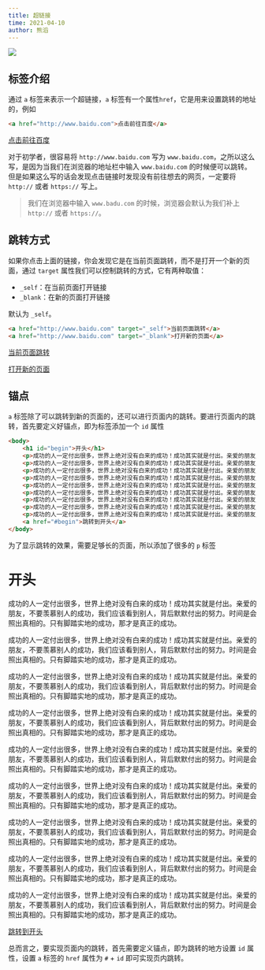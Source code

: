 ```yaml
---
title: 超链接
time: 2021-04-10
author: 熊滔
---
```


<img src="https://cdn.jsdelivr.net/gh/LastKnightCoder/ImgHosting2/20210410225423.svg">

## 标签介绍

通过 `a` 标签来表示一个超链接，`a` 标签有一个属性`href`，它是用来设置跳转的地址的，例如

```html
<a href="http://www.baidu.com">点击前往百度</a>
```

<DisplayBox>
<div><a href="http://www.baidu.com">点击前往百度</a></div>
</DisplayBox>

对于初学者，很容易将 `http://www.baidu.com` 写为 `www.baidu.com`，之所以这么写，是因为当我们在浏览器的地址栏中输入 `www.baidu.com` 的时候便可以跳转。但是如果这么写的话会发现点击链接时发现没有前往想去的网页，一定要将 `http://` 或者 `https://` 写上。

> 我们在浏览器中输入 `www.badu.com` 的时候，浏览器会默认为我们补上 `http://` 或者 `https://`。

## 跳转方式

如果你点击上面的链接，你会发现它是在当前页面跳转，而不是打开一个新的页面，通过 `target` 属性我们可以控制跳转的方式，它有两种取值：

- `_self`：在当前页面打开链接
- `_blank`：在新的页面打开链接

默认为 `_self`。

```html
<a href="http://www.baidu.com" target="_self">当前页面跳转</a>
<a href="http://www.baidu.com" target="_blank">打开新的页面</a>
```

<DisplayBox>
<div>
    <p><a href="http://www.baidu.com" target="_self">当前页面跳转</a></p>
    <p><a href="http://www.baidu.com" target="_blank">打开新的页面</a></p>
</div>
</DisplayBox>

## 锚点

`a` 标签除了可以跳转到新的页面的，还可以进行页面内的跳转。要进行页面内的跳转，首先要定义好锚点，即为标签添加一个 `id` 属性

```html {2,12}
<body>
    <h1 id="begin">开头</h1>
    <p>成功的人一定付出很多，世界上绝对没有白来的成功！成功其实就是付出。亲爱的朋友，不要羡慕别人的成功，我们应该看到别人，背后默默付出的努力。时间是会照出真相的。只有脚踏实地的成功，那才是真正的成功。</p>
    <p>成功的人一定付出很多，世界上绝对没有白来的成功！成功其实就是付出。亲爱的朋友，不要羡慕别人的成功，我们应该看到别人，背后默默付出的努力。时间是会照出真相的。只有脚踏实地的成功，那才是真正的成功。</p>
    <p>成功的人一定付出很多，世界上绝对没有白来的成功！成功其实就是付出。亲爱的朋友，不要羡慕别人的成功，我们应该看到别人，背后默默付出的努力。时间是会照出真相的。只有脚踏实地的成功，那才是真正的成功。</p>
    <p>成功的人一定付出很多，世界上绝对没有白来的成功！成功其实就是付出。亲爱的朋友，不要羡慕别人的成功，我们应该看到别人，背后默默付出的努力。时间是会照出真相的。只有脚踏实地的成功，那才是真正的成功。</p>
    <p>成功的人一定付出很多，世界上绝对没有白来的成功！成功其实就是付出。亲爱的朋友，不要羡慕别人的成功，我们应该看到别人，背后默默付出的努力。时间是会照出真相的。只有脚踏实地的成功，那才是真正的成功。</p>
    <p>成功的人一定付出很多，世界上绝对没有白来的成功！成功其实就是付出。亲爱的朋友，不要羡慕别人的成功，我们应该看到别人，背后默默付出的努力。时间是会照出真相的。只有脚踏实地的成功，那才是真正的成功。</p>
    <p>成功的人一定付出很多，世界上绝对没有白来的成功！成功其实就是付出。亲爱的朋友，不要羡慕别人的成功，我们应该看到别人，背后默默付出的努力。时间是会照出真相的。只有脚踏实地的成功，那才是真正的成功。</p>
    <p>成功的人一定付出很多，世界上绝对没有白来的成功！成功其实就是付出。亲爱的朋友，不要羡慕别人的成功，我们应该看到别人，背后默默付出的努力。时间是会照出真相的。只有脚踏实地的成功，那才是真正的成功。</p>
    <p>成功的人一定付出很多，世界上绝对没有白来的成功！成功其实就是付出。亲爱的朋友，不要羡慕别人的成功，我们应该看到别人，背后默默付出的努力。时间是会照出真相的。只有脚踏实地的成功，那才是真正的成功。</p>
    <a href="#begin">跳转到开头</a>
</body>
```

为了显示跳转的效果，需要足够长的页面，所以添加了很多的 `p` 标签

<DisplayBox>
<div>
    <h1 id="begin">开头</h1>
    <p>成功的人一定付出很多，世界上绝对没有白来的成功！成功其实就是付出。亲爱的朋友，不要羡慕别人的成功，我们应该看到别人，背后默默付出的努力。时间是会照出真相的。只有脚踏实地的成功，那才是真正的成功。</p>
    <p>成功的人一定付出很多，世界上绝对没有白来的成功！成功其实就是付出。亲爱的朋友，不要羡慕别人的成功，我们应该看到别人，背后默默付出的努力。时间是会照出真相的。只有脚踏实地的成功，那才是真正的成功。</p>
    <p>成功的人一定付出很多，世界上绝对没有白来的成功！成功其实就是付出。亲爱的朋友，不要羡慕别人的成功，我们应该看到别人，背后默默付出的努力。时间是会照出真相的。只有脚踏实地的成功，那才是真正的成功。</p>
    <p>成功的人一定付出很多，世界上绝对没有白来的成功！成功其实就是付出。亲爱的朋友，不要羡慕别人的成功，我们应该看到别人，背后默默付出的努力。时间是会照出真相的。只有脚踏实地的成功，那才是真正的成功。</p>
    <p>成功的人一定付出很多，世界上绝对没有白来的成功！成功其实就是付出。亲爱的朋友，不要羡慕别人的成功，我们应该看到别人，背后默默付出的努力。时间是会照出真相的。只有脚踏实地的成功，那才是真正的成功。</p>
    <p>成功的人一定付出很多，世界上绝对没有白来的成功！成功其实就是付出。亲爱的朋友，不要羡慕别人的成功，我们应该看到别人，背后默默付出的努力。时间是会照出真相的。只有脚踏实地的成功，那才是真正的成功。</p>
    <p>成功的人一定付出很多，世界上绝对没有白来的成功！成功其实就是付出。亲爱的朋友，不要羡慕别人的成功，我们应该看到别人，背后默默付出的努力。时间是会照出真相的。只有脚踏实地的成功，那才是真正的成功。</p>
    <p>成功的人一定付出很多，世界上绝对没有白来的成功！成功其实就是付出。亲爱的朋友，不要羡慕别人的成功，我们应该看到别人，背后默默付出的努力。时间是会照出真相的。只有脚踏实地的成功，那才是真正的成功。</p>
    <p>成功的人一定付出很多，世界上绝对没有白来的成功！成功其实就是付出。亲爱的朋友，不要羡慕别人的成功，我们应该看到别人，背后默默付出的努力。时间是会照出真相的。只有脚踏实地的成功，那才是真正的成功。</p>
    <a href="#begin">跳转到开头</a>
</div>
</DisplayBox>

总而言之，要实现页面内的跳转，首先需要定义锚点，即为跳转的地方设置 `id` 属性，设置 `a` 标签的 `href` 属性为 `#` + `id` 即可实现页内跳转。

<Disqus />
